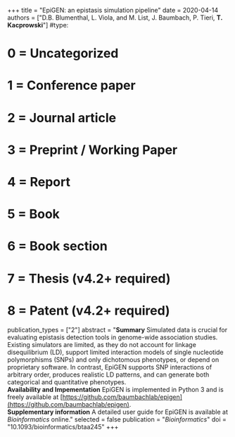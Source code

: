 +++
title = "EpiGEN: an epistasis simulation pipeline"
date = 2020-04-14
authors = ["D.B. Blumenthal, L. Viola, and M. List, J. Baumbach, P. Tieri, **T. Kacprowski**"]
#type:
#    0 = Uncategorized
#    1 = Conference paper
#    2 = Journal article
#    3 = Preprint / Working Paper
#    4 = Report
#    5 = Book
#    6 = Book section
#    7 = Thesis (v4.2+ required)
#    8 = Patent (v4.2+ required)
publication_types = ["2"]
abstract = "**Summary** Simulated data is crucial for evaluating epistasis detection tools in genome-wide association studies. Existing simulators are limited, as they do not account for linkage disequilibrium (LD), support limited interaction models of single nucleotide polymorphisms (SNPs) and only dichotomous phenotypes, or depend on proprietary software. In contrast, EpiGEN supports SNP interactions of arbitrary order, produces realistic LD patterns, and can generate both categorical and quantitative phenotypes. <br> **Availability and Impementation** EpiGEN is implemented in Python 3 and is freely available at [https://github.com/baumbachlab/epigen](https://github.com/baumbachlab/epigen). <br> **Supplementary information** A detailed user guide for EpiGEN is available at *Bioinformatics* online."
selected = false
publication = "*Bioinformatics*"
doi = "10.1093/bioinformatics/btaa245"
+++


